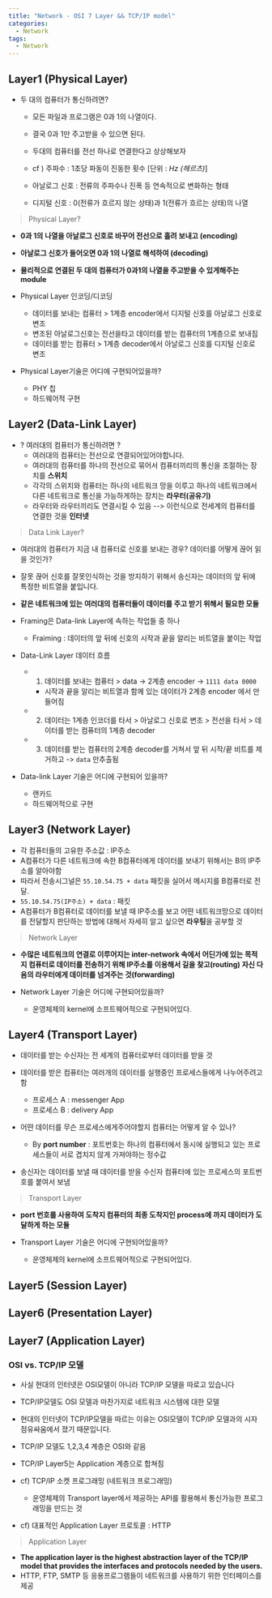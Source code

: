 ```yaml
---
title: "Network - OSI 7 Layer && TCP/IP model"
categories:
  - Network
tags:
  - Network
---
```


## Layer1 (Physical Layer)
- 두 대의 컴퓨터가 통신하려면?
  - 모든 파일과 프로그램은 0과 1의 나열이다.
  - 결국 0과 1만 주고받을 수 있으면 된다.

  - 두대의 컴퓨터를 전선 하나로 연결한다고 상상해보자
  - cf ) 주파수 : 1초당 파동이 진동한 횟수 [단위 : *Hz (헤르츠)*]
  - 아날로그 신호 : 전류의 주파수나 진폭 등 연속적으로 변화하는 형태
  - 디지털 신호 : 0(전류가 흐르지 않는 상태)과 1(전류가 흐르는 상태)의 나열

>  Physical Layer?


  - **0과 1의 나열을 아날로그 신호로 바꾸어 전선으로 흘려 보내고 (encoding)**
  - **아날로그 신호가 들어오면 0과 1의 나열로 해석하여 (decoding)**
  - **물리적으로 연결된 두 대의 컴퓨터가 0과1의 나열을 주고받을 수 있게해주는 module**

- Physical Layer 인코딩/디코딩
  - 데이터를 보내는 컴퓨터 > 1계층 encoder에서 디지털 신호를 아날로그 신호로 변조
  - 변조된 아날로그신호는 전선을타고 데이터를 받는 컴퓨터의 1계층으로 보내짐
  - 데이터를 받는 컴퓨터 > 1계층 decoder에서 아날로그 신호를 디지털 신호로 변조

- Physical Layer기술은 어디에 구현되어있을까?
  - PHY 칩
  - 하드웨어적 구현


## Layer2 (Data-Link Layer)
- ? 여러대의 컴퓨터가 통신하려면 ? 
  - 여러대의 컴퓨터는 전선으로 연결되어있어야합니다.
  - 여러대의 컴퓨터를 하나의 전선으로 묶어서 컴퓨터끼리의 통신을 조절하는 장치를 **스위치**
  - 각각의 스위치와 컴퓨터는 하나의 네트워크 망을 이루고 하나의 네트워크에서 다른 네트워크로 통신을 가능하게하는 장치는 **라우터(공유기)**
  - 라우터와 라우터끼리도 연결시킬 수 있음 --> 이런식으로 전세계의 컴퓨터를 연결한 것을 **인터넷**

>  Data Link Layer?


  - 여러대의 컴퓨터가 지금 내 컴퓨터로 신호를 보내는 경우? 데이터를 어떻게 끊어 읽을 것인가?
  - 잘못 끊어 신호를 잘못인식하는 것을 방지하기 위해서 송신자는 데이터의 앞 뒤에 특정한 비트열을 붙입니다.
  
  - **같은 네트워크에 있는 여러대의 컴퓨터들이 데이터를 주고 받기 위해서 필요한 모듈**
  - Framing은 Data-link Layer에 속하는 작업들 중 하나
    - Fraiming : 데이터의 앞 뒤에 신호의 시작과 끝을 알리는 비트열을 붙이는 작업
  
- Data-Link Layer 데이터 흐름
  - 1) 데이터를 보내는 컴퓨터 > data -> 2계층 encoder -> `1111 data 0000`
    - 시작과 끝을 알리는 비트열과 함께 있는 데이터가 2계층 encoder 에서 만들어짐
  - 2) 데이터는 1계층 인코더를 타서 > 아날로그 신호로 변조 > 전선을 타서 >  데이터를 받는 컴퓨터의 1계층 decoder
  - 3) 데이터를 받는 컴퓨터의 2계층 decoder를 거쳐서 앞 뒤 시작/끝 비트를 제거하고 -> `data` 만추출됨

- Data-link Layer 기술은 어디에 구현되어 있을까?
  - 랜카드
  - 하드웨어적으로 구현

## Layer3 (Network Layer)
- 각 컴퓨터들의 고유한 주소값 : IP주소
- A컴퓨터가 다른 네트워크에 속한 B컴퓨터에게 데이터를 보내기 위해서는 B의 IP주소를 알아야함
- 따라서 전송시그널은 `55.10.54.75 + data` 패킷을 실어서 메시지를 B컴퓨터로 전달.
- `55.10.54.75(IP주소) + data` : 패킷
- A컴퓨터가 B컴퓨터로 데이터를 보낼 때 IP주소를 보고 어떤 네트워크망으로 데이터를 전달할지 판단하는 방법에 대해서 자세히 알고 싶으면 **라우팅**을 공부할 것

> Network Layer


- **수많은 네트워크의 연결로 이루어지는 inter-network 속에서 어딘가에 있는 목적지 컴퓨터로 데이터를 전송하기 위해 IP주소를 이용해서 길을 찾고(routing) 자신 다음의 라우터에게 데이터를 넘겨주는 것(forwarding)**

- Network Layer 기술은 어디에 구현되어있을까?
  - 운영체제의 kernel에 소프트웨어적으로 구현되어있다.

## Layer4 (Transport Layer)
- 데이터를 받는 수신자는 전 세계의 컴퓨터로부터 데이터를 받을 것
- 데이터를 받은 컴퓨터는 여러개의 데이터를 실행중인 프로세스들에게 나누어주려고함
  - 프로세스 A : messenger App
  - 프로세스 B : delivery App
- 어떤 데이터를 무슨 프로세스에게주어야할지 컴퓨터는 어떻게 알 수 있나?
  - By **port number** : 포트번호는 하나의 컴퓨터에서 동시에 실행되고 있는 프로세스들이 서로 겹치지 않게 가져야하는 정수값
  
- 송신자는 데이터를 보낼 때 데이터를 받을 수신자 컴퓨터에 있는 프로세스의 포트번호를 붙여서 보냄

> Transport Layer


- **port 번호를 사용하여 도착지 컴퓨터의 최종 도착지인 process에 까지 데이터가 도달하게 하는 모듈**


- Transport Layer 기술은 어디에 구현되어있을까?
  - 운영체제의 kernel에 소프트웨어적으로 구현되어있다.

## Layer5 (Session Layer)
## Layer6 (Presentation Layer)
## Layer7 (Application Layer)

### OSI vs. TCP/IP 모델
- 사실 현대의 인터넷은 OSI모델이 아니라 TCP/IP 모델을 따로고 있습니다
- TCP/IP모델도 OSI 모델과 마찬가지로 네트워크 시스템에 대한 모델
- 현대의 인터넷이 TCP/IP모델을 따르는 이유는 OSI모델이 TCP/IP 모델과의 시자점유싸움에서 졌기 때문입니다.

- TCP/IP 모델도 1,2,3,4 계층은 OSI와 같음
- TCP/IP Layer5는 Application 계층으로 합쳐짐

- cf) TCP/IP 소켓 프로그래밍 (네트워크 프로그래밍)
  - 운영체제의 Transport layer에서 제공하는 API를 활용해서 통신가능한 프로그래밍을 만드는 것
- cf) 대표적인 Application Layer 프로토콜  : HTTP

> Application Layer


- **The application layer is the highest abstraction layer of the TCP/IP model that provides the interfaces and protocols needed by the users.**
- HTTP, FTP, SMTP 등 응용프로그램들이 네트워크를 사용하기 위한 인터페이스를 제공
